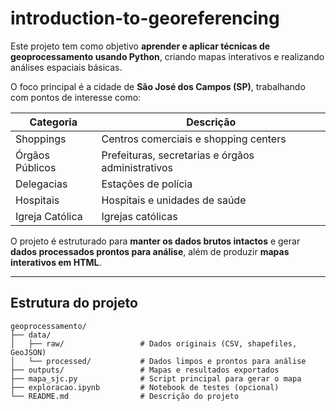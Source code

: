 # introduction-to-georeferencing
Este projeto tem como objetivo **aprender e aplicar técnicas de geoprocessamento usando Python**, criando mapas interativos e realizando análises espaciais básicas.

O foco principal é a cidade de **São José dos Campos (SP)**, trabalhando com pontos de interesse como:

| Categoria       | Descrição                                           |
|-----------------|---------------------------------------------------|
| Shoppings       | Centros comerciais e shopping centers            |
| Órgãos Públicos | Prefeituras, secretarias e órgãos administrativos|
| Delegacias      | Estações de polícia                               |
| Hospitais       | Hospitais e unidades de saúde                     |
| Igreja Católica | Igrejas católicas                                 |

O projeto é estruturado para **manter os dados brutos intactos** e gerar **dados processados prontos para análise**, além de produzir **mapas interativos em HTML**.

---

## Estrutura do projeto

```text
geoprocessamento/
├── data/
│   ├── raw/                 # Dados originais (CSV, shapefiles, GeoJSON)
│   └── processed/           # Dados limpos e prontos para análise
├── outputs/                 # Mapas e resultados exportados
├── mapa_sjc.py              # Script principal para gerar o mapa
├── exploracao.ipynb         # Notebook de testes (opcional)
└── README.md                # Descrição do projeto
